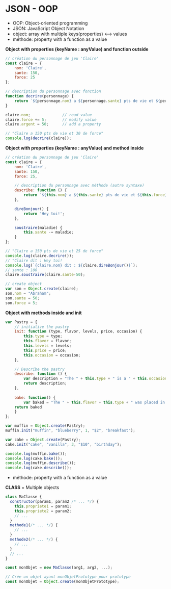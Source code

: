 # JSON - OOP
- OOP: Object-oriented programming
- JSON: JavaScript Object Notation
- object: array with multiple keys(properties) <--> values
- méthode: property with a function as a value

**Object with properties (keyName : anyValue) and function outside**
```js
// création du personnage de jeu 'Claire'
const claire = {
    nom: 'Claire',
    sante: 150,
    force: 25
};

// description du personnage avec fonction
function decrire(personnage) {
    return `${personnage.nom} a ${personnage.sante} pts de vie et ${personnage.force} de force`;
}

claire.nom;              // read value
claire.force += 5;       // modify value
claire.argent = 50;      // add a property

// "Claire a 150 pts de vie et 30 de force"
console.log(decrire(claire));
```

**Object with properties (keyName : anyValue) and method inside**
```js
// création du personnage de jeu 'Claire'
const claire = {
    nom: 'Claire',
    sante: 150,
    force: 25,

    // description du personnage avec méthode (autre syntaxe)
    describe: function () {
        return `${this.nom} a ${this.sante} pts de vie et ${this.force} de force`;
    },

    direBonjour() {
        return 'Hey toi!';
    },

    soustraire(maladie) {
        this.sante -= maladie;
    }
};

// "Claire a 150 pts de vie et 25 de force"
console.log(claire.decrire());
// "Claire dit : Hey toi!
console.log(`{claire.nom} dit : ${claire.direBonjour()}`);
// sante : 100
claire.soustraire(claire.sante-50);

// create object
var son = Object.create(claire);
son.nom = "Abraham";
son.sante = 50;
son.force = 5;
```

**Object with methods inside and init**
```javascript
var Pastry = {
    // initialize the pastry
    init: function (type, flavor, levels, price, occasion) {
        this.type = type;
        this.flavor = flavor;
        this.levels = levels;
        this.price = price;
        this.occasion = occasion;
    },

    // Describe the pastry
    describe: function () {
        var description = "The " + this.type + " is a " + this.occasion + " pastry, has a " + this.flavor + " flavor, " + this.levels + " layer(s), and costs " + this.price + ".";
        return description;
    },
    
    bake: function() {
        var baked = "The " + this.flavor + this.type + " was placed in the oven. It's done!"
    return baked
    }
};

var muffin = Object.create(Pastry);
muffin.init("muffin", "blueberry", 1, "$2", "breakfast");

var cake = Object.create(Pastry);
cake.init("cake", "vanilla", 3, "$10", "birthday");

console.log(muffin.bake());
console.log(cake.bake());
console.log(muffin.describe());
console.log(cake.describe());
```


- méthode: property with a function as a value

**CLASS** = Multiple objects

```javascript
class MaClasse {
  constructor(param1, param2 /* ... */) {
    this.propriete1 = param1;
    this.propriete2 = param2;
    // ...
  }
  methode1(/* ... */) {
    // ...
  }
  methode2(/* ... */) {
    // ...
  }
  // ...
}

const monObjet = new MaClasse(arg1, arg2, ...);

// Crée un objet ayant monObjetPrototype pour prototype
const monObjet = Object.create(monObjetPrototype);
```
